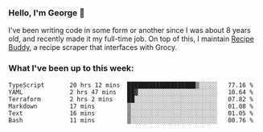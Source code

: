 ### Hello, I'm George 👋

I've been writing code in some form or another since I was about 8 years old, and recently made it my full-time job. On top of this, I maintain [Recipe Buddy](https://github.com/georgegebbett/recipe-buddy), a recipe scraper that interfaces with Grocy.  

<!--
**georgegebbett/georgegebbett** is a ✨ _special_ ✨ repository because its `README.md` (this file) appears on your GitHub profile.

Here are some ideas to get you started:

- 🔭 I’m currently working on ...
- 🌱 I’m currently learning ...
- 👯 I’m looking to collaborate on ...
- 🤔 I’m looking for help with ...
- 💬 Ask me about ...
- 📫 How to reach me: ...
- 😄 Pronouns: ...
- ⚡ Fun fact: ...
-->

### What I've been up to this week:
<!--START_SECTION:waka-->

```text
TypeScript       20 hrs 12 mins  ███████████████████▒░░░░░   77.16 %
YAML             2 hrs 47 mins   ██▓░░░░░░░░░░░░░░░░░░░░░░   10.64 %
Terraform        2 hrs 2 mins    ██░░░░░░░░░░░░░░░░░░░░░░░   07.82 %
Markdown         17 mins         ▒░░░░░░░░░░░░░░░░░░░░░░░░   01.08 %
Text             16 mins         ▒░░░░░░░░░░░░░░░░░░░░░░░░   01.05 %
Bash             11 mins         ▒░░░░░░░░░░░░░░░░░░░░░░░░   00.76 %
```

<!--END_SECTION:waka-->
